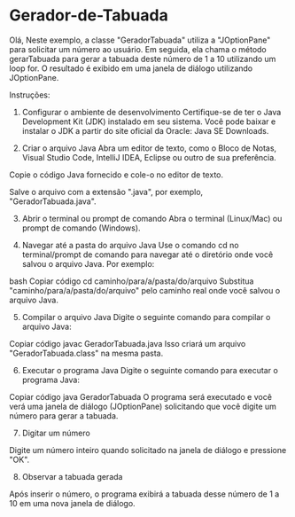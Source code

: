 # Gerador-de-Tabuada

Olá, Neste exemplo, a classe "GeradorTabuada" utiliza a "JOptionPane" para solicitar um número ao usuário. Em seguida, ela chama o método gerarTabuada para gerar a tabuada deste número de 1 a 10 utilizando um loop for. O resultado é exibido em uma janela de diálogo utilizando JOptionPane.

Instruções:

1. Configurar o ambiente de desenvolvimento
Certifique-se de ter o Java Development Kit (JDK) instalado em seu sistema. Você pode baixar e instalar o JDK a partir do site oficial da Oracle: Java SE Downloads.

2. Criar o arquivo Java
Abra um editor de texto, como o Bloco de Notas, Visual Studio Code, IntelliJ IDEA, Eclipse ou outro de sua preferência.

Copie o código Java fornecido e cole-o no editor de texto.

Salve o arquivo com a extensão ".java", por exemplo, "GeradorTabuada.java".

3. Abrir o terminal ou prompt de comando
Abra o terminal (Linux/Mac) ou prompt de comando (Windows).

4. Navegar até a pasta do arquivo Java
Use o comando cd no terminal/prompt de comando para navegar até o diretório onde você salvou o arquivo Java. Por exemplo:

bash
Copiar código
cd caminho/para/a/pasta/do/arquivo
Substitua "caminho/para/a/pasta/do/arquivo" pelo caminho real onde você salvou o arquivo Java.

5. Compilar o arquivo Java
Digite o seguinte comando para compilar o arquivo Java:

Copiar código
javac GeradorTabuada.java
Isso criará um arquivo "GeradorTabuada.class" na mesma pasta.

6. Executar o programa Java
Digite o seguinte comando para executar o programa Java:

Copiar código
java GeradorTabuada
O programa será executado e você verá uma janela de diálogo (JOptionPane) solicitando que você digite um número para gerar a tabuada.

7. Digitar um número

Digite um número inteiro quando solicitado na janela de diálogo e pressione "OK".

8. Observar a tabuada gerada

Após inserir o número, o programa exibirá a tabuada desse número de 1 a 10 em uma nova janela de diálogo.
